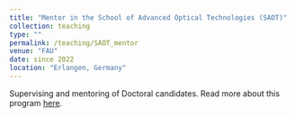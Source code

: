 ```yaml
---
title: "Mentor in the School of Advanced Optical Technologies (SAOT)"
collection: teaching
type: ""
permalink: /teaching/SAOT_mentor
venue: "FAU"
date: since 2022
location: "Erlangen, Germany"
---
```

Supervising and mentoring of Doctoral candidates. Read more about this program [here](https://www.saot.fau.de/program/people/mentors/#collapse_3).
